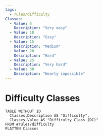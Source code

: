 ```yaml
---
tags:
  - rules/difficulty
Classes:
  - Value: 5
    Description: "Very easy"
  - Value: 10
    Description: "Easy"
  - Value: 15
    Description: "Medium"
  - Value: 20
    Description: "Hard"
  - Value: 25
    Description: "Very hard"
  - Value: 30
    Description: "Nearly impossible"
---
```

# Difficulty Classes

```dataview
TABLE WITHOUT ID
  Classes.Description AS "Difficulty",
  Classes.Value AS "Difficulty Class (DC)"
FROM #rules/difficulty
FLATTEN Classes
```